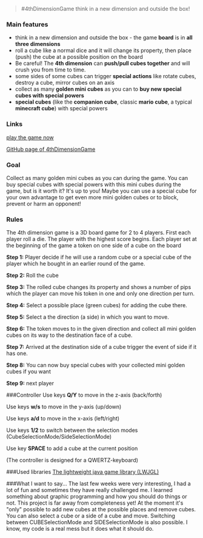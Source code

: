 > #4thDimensionGame
> think in a new dimension and outside the box!

### Main features
* think in a new dimension and outside the box - the game **board** is in **all three dimensions**
* roll a cube like a normal dice and it will change its property, then place (push) the cube at a possible position on the board
* Be careful! The **4th dimension** can **push/pull cubes together** and will crush you from time to time.
* some sides of some cubes can trigger **special actions** like rotate cubes, destroy a cube, mirror cubes on an axis
* collect as many **golden mini cubes** as you can to **buy new special cubes with special powers**
* **special cubes** (like the **companion cube**, classic **mario cube**, a typical **minecraft cube**) with special powers  

### Links
[play the game now](http://wproglk.github.com/4thDimensionGame/play)

[GitHub page of 4thDimensionGame](http://wproglk.github.com/4thDimensionGame)

### Goal
Collect as many golden mini cubes as you can during the game. You can buy special cubes with special powers with this mini cubes during the game, but is it worth it? It's up to you! Maybe you can use a special cube for your own advantage to get even more mini golden cubes or to block, prevent or harm an opponent!

### Rules
The 4th dimension game is a 3D board game for 2 to 4 players. First each player roll a die. The player with the highest score begins. Each player set at the beginning of the game a token on one side of a cube on the board

**Step 1:**
Player decide if he will use a random cube or a special cube of the player which he bought in an earlier round of the game.

**Step 2:**
Roll the cube

**Step 3:**
The rolled cube changes its property and shows a number of pips which the player can move his token in one and only one direction per turn.

**Step 4:**
Select a possible place (green cubes) for adding the cube there.

**Step 5:**
Select a the direction (a side) in which you want to move.

**Step 6:**
The token moves to in the given direction and collect all mini golden cubes on its way to the destination face of a cube.

**Step 7:**
Arrived at the destination side of a cube trigger the event of side if it has one.

**Step 8:**
You can now buy special cubes with your collected mini golden cubes if you want

**Step 9:**
next player

###Controller
Use keys **Q/Y** to move in the z-axis (back/forth)

Use keys **w/s** to move in the y-axis (up/down)

Use keys **a/d** to move in the x-axis (left/right)

Use keys **1/2** to switch between the selection modes (CubeSelectionMode/SideSelectionMode)

Use key **SPACE** to add a cube at the current position

(The controller is designed for a QWERTZ-keyboard)

###Used libraries
[The lightweight java game library (LWJGL)](http://www.lwjgl.org/)

###What I want to say...
The last few weeks were very interesting, I had a lot of fun and sometimes they have really challenged me. I learned something about graphic programming and how you should do things or not.
This project is far away from completeness yet! At the moment it's "only" possible to add new cubes at the possible places and remove cubes. You can also select a cube or a side of a cube and move. Switching between CUBESelectionMode and SIDESelectionMode is also possible.
I know, my code is a real mess but it does what it should do.